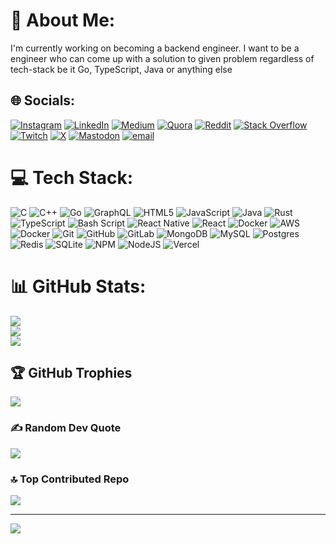 # 💫 About Me:
I'm currently working on becoming a backend engineer. I want to be a engineer who can come up with a solution to given problem regardless of tech-stack be it Go, TypeScript, Java or anything else


## 🌐 Socials:
[![Instagram](https://img.shields.io/badge/Instagram-%23E4405F.svg?logo=Instagram&logoColor=white)](https://instagram.com/codsensei_2345) [![LinkedIn](https://img.shields.io/badge/LinkedIn-%230077B5.svg?logo=linkedin&logoColor=white)](https://linkedin.com/in/codsensei) [![Medium](https://img.shields.io/badge/Medium-12100E?logo=medium&logoColor=white)](https://medium.com/@CODSensei) [![Quora](https://img.shields.io/badge/Quora-%23B92B27.svg?logo=Quora&logoColor=white)](https://quora.com/profile/Krishna-3001) [![Reddit](https://img.shields.io/badge/Reddit-%23FF4500.svg?logo=Reddit&logoColor=white)](https://reddit.com/user/CODSensei) [![Stack Overflow](https://img.shields.io/badge/-Stackoverflow-FE7A16?logo=stack-overflow&logoColor=white)](https://stackoverflow.com/users/25241594) [![Twitch](https://img.shields.io/badge/Twitch-%239146FF.svg?logo=Twitch&logoColor=white)](https://twitch.tv/codsensei_2345) [![X](https://img.shields.io/badge/X-black.svg?logo=X&logoColor=white)](https://x.com/CODsensei_2345) [![Mastodon](https://img.shields.io/badge/-MASTODON-%232B90D9?logo=mastodon&logoColor=white)](https://mastodon.social/@CODSensei) [![email](https://img.shields.io/badge/Email-D14836?logo=gmail&logoColor=white)](mailto:krishna2342005@gmail.com) 

# 💻 Tech Stack:
![C](https://img.shields.io/badge/c-%2300599C.svg?style=for-the-badge&logo=c&logoColor=white) ![C++](https://img.shields.io/badge/c++-%2300599C.svg?style=for-the-badge&logo=c%2B%2B&logoColor=white) ![Go](https://img.shields.io/badge/go-%2300ADD8.svg?style=for-the-badge&logo=go&logoColor=white) ![GraphQL](https://img.shields.io/badge/-GraphQL-E10098?style=for-the-badge&logo=graphql&logoColor=white) ![HTML5](https://img.shields.io/badge/html5-%23E34F26.svg?style=for-the-badge&logo=html5&logoColor=white) ![JavaScript](https://img.shields.io/badge/javascript-%23323330.svg?style=for-the-badge&logo=javascript&logoColor=%23F7DF1E) ![Java](https://img.shields.io/badge/java-%23ED8B00.svg?style=for-the-badge&logo=openjdk&logoColor=white) ![Rust](https://img.shields.io/badge/rust-%23000000.svg?style=for-the-badge&logo=rust&logoColor=white) ![TypeScript](https://img.shields.io/badge/typescript-%23007ACC.svg?style=for-the-badge&logo=typescript&logoColor=white) ![Bash Script](https://img.shields.io/badge/bash_script-%23121011.svg?style=for-the-badge&logo=gnu-bash&logoColor=white) ![React Native](https://img.shields.io/badge/react_native-%2320232a.svg?style=for-the-badge&logo=react&logoColor=%2361DAFB) ![React](https://img.shields.io/badge/react-%2320232a.svg?style=for-the-badge&logo=react&logoColor=%2361DAFB) ![Docker](https://img.shields.io/badge/docker-%230db7ed.svg?style=for-the-badge&logo=docker&logoColor=white) ![AWS](https://img.shields.io/badge/AWS-%23FF9900.svg?style=for-the-badge&logo=amazon-aws&logoColor=white) ![Docker](https://img.shields.io/badge/docker-%230db7ed.svg?style=for-the-badge&logo=docker&logoColor=white) ![Git](https://img.shields.io/badge/git-%23F05033.svg?style=for-the-badge&logo=git&logoColor=white) ![GitHub](https://img.shields.io/badge/github-%23121011.svg?style=for-the-badge&logo=github&logoColor=white) ![GitLab](https://img.shields.io/badge/gitlab-%23181717.svg?style=for-the-badge&logo=gitlab&logoColor=white) ![MongoDB](https://img.shields.io/badge/MongoDB-%234ea94b.svg?style=for-the-badge&logo=mongodb&logoColor=white) ![MySQL](https://img.shields.io/badge/mysql-4479A1.svg?style=for-the-badge&logo=mysql&logoColor=white) ![Postgres](https://img.shields.io/badge/postgres-%23316192.svg?style=for-the-badge&logo=postgresql&logoColor=white) ![Redis](https://img.shields.io/badge/redis-%23DD0031.svg?style=for-the-badge&logo=redis&logoColor=white) ![SQLite](https://img.shields.io/badge/sqlite-%2307405e.svg?style=for-the-badge&logo=sqlite&logoColor=white) ![NPM](https://img.shields.io/badge/NPM-%23CB3837.svg?style=for-the-badge&logo=npm&logoColor=white) ![NodeJS](https://img.shields.io/badge/node.js-6DA55F?style=for-the-badge&logo=node.js&logoColor=white) ![Vercel](https://img.shields.io/badge/vercel-%23000000.svg?style=for-the-badge&logo=vercel&logoColor=white)
# 📊 GitHub Stats:
![](https://github-readme-stats.vercel.app/api?username=CODSensei&theme=rose_pine&hide_border=false&include_all_commits=true&count_private=true)<br/>
![](https://nirzak-streak-stats.vercel.app/?user=CODSensei&theme=rose_pine&hide_border=false)<br/>
![](https://github-readme-stats.vercel.app/api/top-langs/?username=CODSensei&theme=rose_pine&hide_border=false&include_all_commits=true&count_private=true&layout=compact)

## 🏆 GitHub Trophies
![](https://github-profile-trophy.vercel.app/?username=CODSensei&theme=radical&no-frame=false&no-bg=true&margin-w=4)

### ✍️ Random Dev Quote
![](https://quotes-github-readme.vercel.app/api?type=horizontal&theme=radical)

### 🔝 Top Contributed Repo
![](https://github-contributor-stats.vercel.app/api?username=CODSensei&limit=5&theme=dark&combine_all_yearly_contributions=true)

---
[![](https://visitcount.itsvg.in/api?id=CODSensei&icon=0&color=0)](https://visitcount.itsvg.in)

<!-- Proudly created with GPRM ( https://gprm.itsvg.in ) -->

